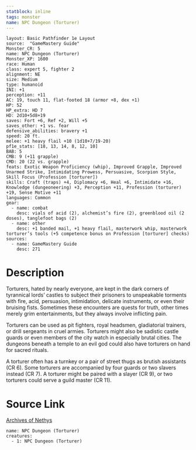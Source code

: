 ```yaml
---
statblock: inline
tags: monster
name: NPC Dungeon (Torturer)
---
```

```statblock
layout: Basic Pathfinder 1e Layout
source:  "GameMastery Guide"
Monster_CR: 5
name: NPC Dungeon (Torturer)
Monster_XP: 1600
race: Human
class: expert 5, fighter 2
alignment: NE
size: Medium
type: humanoid
INI: +1
perception: +11
AC: 19, touch 11, flat-footed 18 (armor +8, dex +1)
HP: 52
HP_extra: HD 7
HD: 2d10+5d8+19
saves: Fort +6, Ref +2, Will +5
saves_other: +1 vs. fear
defensive_abilities: bravery +1
speed: 20 ft.
melee: +1 heavy flail +10 (1d10+7/19-20)
pf1e_stats: [18, 13, 14, 8, 12, 10]
BAB: 5
CMB: 9 (+11 grapple)
CMD: 20 (22 vs. grapple)
feats: Exotic Weapon Proficiency (whip), Improved Grapple, Improved Unarmed Strike, Intimidating Prowess, Persuasive, Scorpion Style, Skill Focus (Profession [torturer])
skills: Craft (traps) +4, Diplomacy +6, Heal +6, Intimidate +16, Knowledge (dungeoneering) +3, Perception +11, Profession (torturer) +19, Sense Motive +11
languages: Common
gear:
  - name: combat
    desc: vials of acid (2), alchemist’s fire (2), greenblood oil (2 doses), tanglefoot bags (2)
  - name: other
    desc: +1 banded mail, +1 heavy flail, masterwork whip, masterwork torturer’s tools (+5 competence bonus on Profession [torturer] checks)
sources:
  - name: GameMastery Guide
    desc: 271
```
# Description
Torturers, hated by nearly everyone, are kept in the dark corners of tyrannical lords’ castles to subject their prisoners to unspeakable torments with fire, acid, persuasion, intimidation, delicate instruments, or even their bruising fists. Sometimes these encounters are quests for truth, other times merely grim entertainments, but they always involve inflicting pain.

Torturers can be used as pit fighters, royal headsmen, gladiatorial trainers, or drill sergeants in cruel armies. Torturers might also be sadistic castle guards or even members of the city watch in especially brutal cities. The dungeons beneath a temple to an evil god could also have torturers on hand for sacred rituals.

A torturer often has a turnkey or a pair of street thugs as brutish assistants (CR 6). Some torturers are accompanied by four guards or two slavers instead (CR 7). A torturer might be paired with a slayer (CR 9), or two torturers could serve a guild master (CR 11).
# Source Link
[Archives of Nethys](https://aonprd.com/NPCDisplay.aspx?ItemName=Dungeon%20(Torturer))
```encounter-table
name: NPC Dungeon (Torturer)
creatures:
  - 1: NPC Dungeon (Torturer)
```
